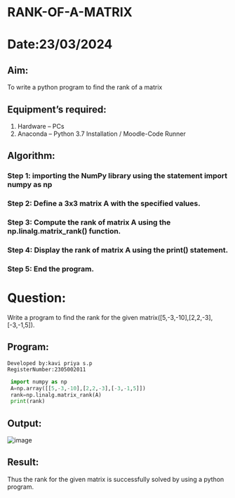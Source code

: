 # RANK-OF-A-MATRIX
# Date:23/03/2024
## Aim:
To write a python program to find the rank of a matrix
## Equipment’s required:
1. 	Hardware – PCs
2. 	Anaconda – Python 3.7 Installation / Moodle-Code Runner
## Algorithm:
### Step 1: importing the NumPy library using the statement import numpy as np
### Step 2: Define a 3x3 matrix A with the specified values.
### Step 3: Compute the rank of matrix A using the np.linalg.matrix_rank() function.
### Step 4: Display the rank of matrix A using the print() statement. 
### Step 5: End the program.
# Question:
  Write a program to find the rank for the given matrix([5,-3,-10],[2,2,-3],[-3,-1,5]).
## Program:
```
Developed by:kavi priya s.p
RegisterNumber:2305002011 
```
```python
 import numpy as np
 A=np.array([[5,-3,-10],[2,2,-3],[-3,-1,5]])
 rank=np.linalg.matrix_rank(A)
 print(rank)
```
## Output:
![image](https://github.com/kavipriyasp07/RANK-OF-A-MATRIX/assets/155508590/be4d44cc-7fdd-4092-bdaf-fa3b513bafe7)

## Result:
Thus the rank for the given matrix is successfully solved by  using a python program.

